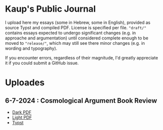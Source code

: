 # Kaup's Public Journal

I upload here my essays (some in Hebrew, some in English), provided as source Typst and compiled PDF. License is specified per file. `"draft/"` contains essays expected to undergo significant changes (e.g. in approache and argumentation) until considered complete enough to be moved to `"release/"`, which may still see there minor changes (e.g. in wording and typography).

If you encounter errors, regardless of their magnitude, I'd greatly appreciate it if you could submit a GitHub issue.

# Uploades

## 6-7-2024 : Cosmological Argument Book Review

- [Dark PDF](https://github.com/TheRealKaup/Journal/blob/main/draft/cosmological_argument_book_review_dark.pdf)
- [Light PDF](https://github.com/TheRealKaup/Journal/blob/main/draft/cosmological_argument_book_review_light.pdf)
- [Typst](https://github.com/TheRealKaup/Journal/blob/main/draft/cosmological_argument_book_review.typ)
